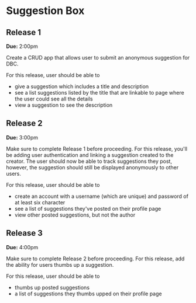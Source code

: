 # Suggestion Box

## Release 1

**Due:** 2:00pm

Create a CRUD app that allows user to submit an anonymous suggestion for DBC. 

For this release, user should be able to

- give a suggestion which includes a title and description
- see a list suggestions listed by the title that are linkable to page where the user could see all the details
- view a suggestion to see the description

## Release 2

**Due:** 3:00pm

Make sure to complete Release 1 before proceeding. For this release, you'll be adding user authentication and linking a suggestion created to the creator. The user should now be able to track suggestions they post, however, the suggestion should still be displayed anonymously to other users.

For this release, user should be able to

- create an account with a username (which are unique) and password of at least six character
- see a list of suggestions they've posted on their profile page
- view other posted suggestions, but not the author

## Release 3

**Due:** 4:00pm

Make sure to complete Release 2 before proceeding. For this release, add the ability for users thumbs up a suggestion.

For this release, user should be able to

- thumbs up posted suggestions
- a list of suggestions they thumbs upped on their profile page
